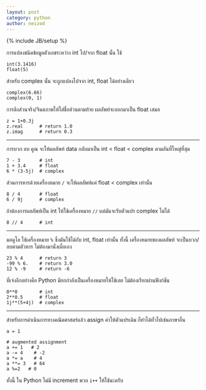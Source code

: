 ```yaml
---
layout: post
category: python
author: neizod
---
```

{% include JB/setup %}

การแปลงชนิดข้อมูลตัวเลขระหว่าง int ไป/จาก float นั้น ใช้

    int(3.1416)
    float(5)

สำหรับ complex นั้น จะถูกแปลงไปจาก int, float ได้อย่างเดียว

    complex(6.66)
    complex(0, 1)

การดึงส่วนจริง/จินตภาพให้ใส่ชื่อส่วนตามท้าย ผลลัพท์จะออกมาเป็น float เสมอ

    z = 1+0.3j
    z.real      # return 1.0
    z.imag      # return 0.3

---

การบวก ลบ คูณ จะให้ผลลัพท์ data กลับมาเป็น int < float < complex ตามอันที่ใหญ่ที่สุด  

    7 - 3       # int
    1 + 3.4     # float
    6 * (3-5j)  # complex

ส่วนการหารด้วยเครื่องหมาย `/` จะให้ผลลัพท์แค่ float < complex เท่านั้น

    8 / 4       # float
    6 / 9j      # complex

ถ้าต้องการผลลัพท์เป็น int ให้ใช้เครื่องหมาย `//` แต่มันจะรับตัวแปร complex ไม่ได้

    8 // 4      # int

---

มอดูโล ใช้เครื่องหมาย `%` ซึ่งมันใช้ได้กับ int, float เท่านั้น
ทั้งนี้ เครื่องหมายของผลลัพท์ จะเป็นบวก/ลบตามตัวหาร ไม่ต้องมานั่งเผื่อเอง

    23 % 4      # return 3
    -99 % 6.    # return 3.0
    12 % -9     # return -6

ที่เจ๋งอีกอย่างคือ Python มียกกำลังเป็นเครื่องหมายให้ใช้เลย ไม่ต้องเรียกผ่านฟังก์ชัน

    0**0        # int
    2**0.5      # float
    1j**(5+4j)  # complex

---

สำหรับการดำเนินการทางคณิตศาสตร์แล้ว assign ค่าให้ตัวแปรเดิม ก็ทำได้ทั่วไปเช่นภาษาอื่น

    a = 1

    # augmented assignment
    a += 1   # 2
    a -= 4    # -2
    a *= a    # 4
    a **= 3   # 64
    a %=2   # 0

ทั้งนี้ ใน Python ไม่มี increment พวก `i++` ให้ใช้นะครับ
